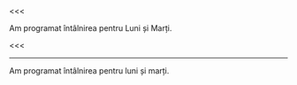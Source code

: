 <<<

Am programat întâlnirea pentru Luni și Marți.

<<<

---

>>>

Am programat întâlnirea pentru luni și marți.

>>>
